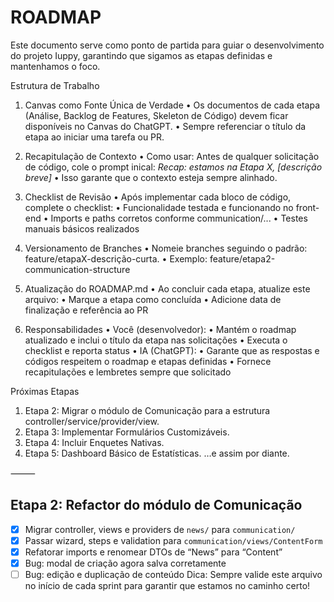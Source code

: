 # ROADMAP

Este documento serve como ponto de partida para guiar o desenvolvimento do projeto Iuppy, garantindo que sigamos as etapas definidas e mantenhamos o foco.

Estrutura de Trabalho

1. Canvas como Fonte Única de Verdade
 • Os documentos de cada etapa (Análise, Backlog de Features, Skeleton de Código) devem ficar disponíveis no Canvas do ChatGPT.
 • Sempre referenciar o título da etapa ao iniciar uma tarefa ou PR.

2. Recapitulação de Contexto
 • Como usar: Antes de qualquer solicitação de código, cole o prompt inical:
_Recap: estamos na Etapa X, [descrição breve]_
 • Isso garante que o contexto esteja sempre alinhado.

3. Checklist de Revisão
 • Após implementar cada bloco de código, complete o checklist:
 • Funcionalidade testada e funcionando no front-end
 • Imports e paths corretos conforme communication/...
 • Testes manuais básicos realizados

4. Versionamento de Branches
 • Nomeie branches seguindo o padrão: feature/etapaX-descrição-curta.
 • Exemplo: feature/etapa2-communication-structure

5. Atualização do ROADMAP.md
 • Ao concluir cada etapa, atualize este arquivo:
 • Marque a etapa como concluída
 • Adicione data de finalização e referência ao PR

6. Responsabilidades
 • Você (desenvolvedor):
 • Mantém o roadmap atualizado e inclui o título da etapa nas solicitações
 • Executa o checklist e reporta status
 • IA (ChatGPT):
 • Garante que as respostas e códigos respeitem o roadmap e etapas definidas
 • Fornece recapitulações e lembretes sempre que solicitado

Próximas Etapas

 1. Etapa 2: Migrar o módulo de Comunicação para a estrutura controller/service/provider/view.
 2. Etapa 3: Implementar Formulários Customizáveis.
 3. Etapa 4: Incluir Enquetes Nativas.
 4. Etapa 5: Dashboard Básico de Estatísticas.
…e assim por diante.

⸻

## Etapa 2: Refactor do módulo de Comunicação

- [x] Migrar controller, views e providers de `news/` para `communication/`
- [x] Passar wizard, steps e validation para `communication/views/ContentForm`
- [x] Refatorar imports e renomear DTOs de “News” para “Content”
- [x] Bug: modal de criação agora salva corretamente
- [ ] Bug: edição e duplicação de conteúdo
Dica: Sempre valide este arquivo no início de cada sprint para garantir que estamos no caminho certo!
